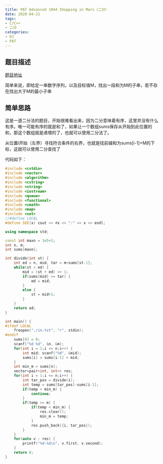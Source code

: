 ```yaml
---
title: PAT Advanced 1044 Shopping in Mars（二分）
date: 2020-04-21
tags:
- C/C++
- 二分
categories:
- OJ
- PAT
---
```


## 题目描述

[题目地址](https://pintia.cn/problem-sets/994805342720868352/problems/994805439202443264)

简单来说，即给定一串数字序列，以及目标值M，找出一段和为M的子串，若不存在找出大于M的最小子串

<!-- more -->

## 简单思路

这是一道二分法的题目，开始很难看出来，因为二分意味着有序，这里并没有什么有序。唯一可能有序的就是和了，如果让一个数组sums保存从开始到此位置的和，那这个数组就是递增的了，也就可以使用二分法了。

从位置i开始（左界）寻找符合条件的右界，也就是找前缀和为sums[i-1]+M的下标，这就可以使用二分查找了

代码如下：

```cpp
#include <cstdio>
#include <vector>
#include <algorithm>
#include <cstring>
#include <string>
#include <iostream>
#include <queue>
#include <functional>
#include <cmath>
#include <map>
#include <set>
//#define LOCAL
#define SEE(x) cout << #x << ":" << x << endl;

using namespace std;

const int maxn = 1e5+1;
int n, m;
int sums[maxn];

int divide(int st) {
    int ed = n, mid, tar = m+sums[st-1];
    while(st < ed) {
        mid = (st + ed) >> 1;
        if(sums[mid] >= tar) {
            ed = mid;
        }
        else {
            st = mid+1;
        }
    }
    return ed;
}

int main() {
#ifdef LOCAL
    freopen("./in.txt", "r", stdin);
#endif
    sums[0] = 0;
    scanf("%d %d", &n, &m);
    for(int i = 1;i <= n;i++) {
        int mid; scanf("%d", &mid);
        sums[i] = sums[i-1] + mid;
    }
    int min_m = sums[n];
    vector<pair<int, int>> res;
    for(int i = 1;i <= n;i++) {
        int tar_pos = divide(i);
        int temp = sums[tar_pos]-sums[i-1];
        if(temp > min_m) {
            continue;
        }
        if(temp >= m) {
            if(temp < min_m) {
                res.clear();
                min_m = temp;
            }
            res.push_back({i, tar_pos});
        }
    }
    for(auto v : res) {
        printf("%d-%d\n", v.first, v.second);
    }
    return 0;
}
```

